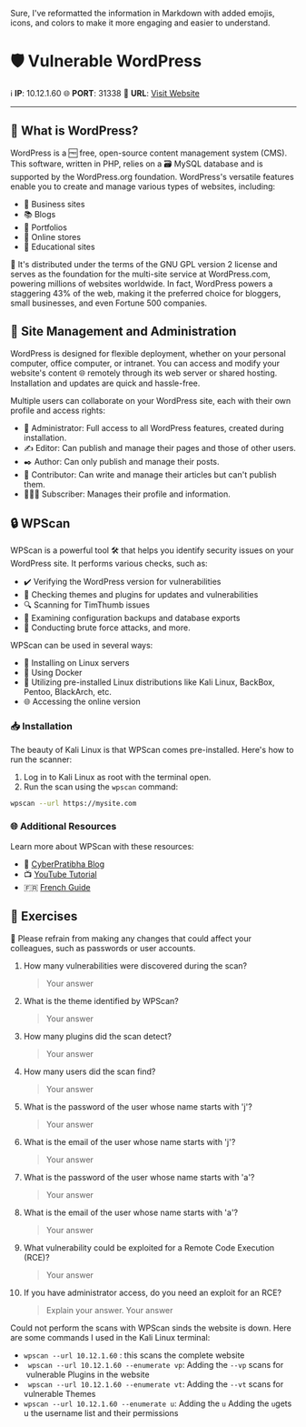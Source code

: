 Sure, I've reformatted the information in Markdown with added emojis, icons, and colors to make it more engaging and easier to understand.

# 🛡️ Vulnerable WordPress

ℹ️ **IP**: 10.12.1.60
🌐 **PORT**: 31338
🔗 **URL**: [Visit Website](http://10.12.1.60:31338/)

---

## 🤔 What is WordPress?

WordPress is a 🆓 free, open-source content management system (CMS). This software, written in PHP, relies on a 🗃️ MySQL database and is supported by the WordPress.org foundation. WordPress's versatile features enable you to create and manage various types of websites, including:
- 💼 Business sites
- 📚 Blogs
- 🎨 Portfolios
- 🛒 Online stores
- 🏫 Educational sites

📘 It's distributed under the terms of the GNU GPL version 2 license and serves as the foundation for the multi-site service at WordPress.com, powering millions of websites worldwide. In fact, WordPress powers a staggering 43% of the web, making it the preferred choice for bloggers, small businesses, and even Fortune 500 companies.

## 🏢 Site Management and Administration

WordPress is designed for flexible deployment, whether on your personal computer, office computer, or intranet. You can access and modify your website's content 🌐 remotely through its web server or shared hosting. Installation and updates are quick and hassle-free.

Multiple users can collaborate on your WordPress site, each with their own profile and access rights:
- 👑 Administrator: Full access to all WordPress features, created during installation.
- ✍️ Editor: Can publish and manage their pages and those of other users.
- ✒️ Author: Can only publish and manage their posts.
- 📝 Contributor: Can write and manage their articles but can't publish them.
- 🧑‍🤝‍🧑 Subscriber: Manages their profile and information.

## 🔒 WPScan

WPScan is a powerful tool 🛠️ that helps you identify security issues on your WordPress site. It performs various checks, such as:
- ✔️ Verifying the WordPress version for vulnerabilities
- 🔄 Checking themes and plugins for updates and vulnerabilities
- 🔍 Scanning for TimThumb issues
- 📂 Examining configuration backups and database exports
- 🤖 Conducting brute force attacks, and more.

WPScan can be used in several ways:
- 🐧 Installing on Linux servers
- 🐳 Using Docker
- 🦉 Utilizing pre-installed Linux distributions like Kali Linux, BackBox, Pentoo, BlackArch, etc.
- 🌐 Accessing the online version

### 📥 Installation

The beauty of Kali Linux is that WPScan comes pre-installed. Here's how to run the scanner:
1. Log in to Kali Linux as root with the terminal open.
2. Run the scan using the `wpscan` command:

```bash
wpscan --url https://mysite.com
```

### 🌐 Additional Resources

Learn more about WPScan with these resources:
- 📖 [CyberPratibha Blog](https://www.cyberpratibha.com/blog/wpscan-kali-linux-tutorial/)
- 📺 [YouTube Tutorial](https://www.youtube.com/watch?v=aiVBMxaa2BM&ab_channel=TECHYRICK)
- 🇫🇷 [French Guide](https://www.it-connect.fr/comment-auditer-un-site-wordpress-avec-wpscan/)

## 🧩 Exercises

🚫 Please refrain from making any changes that could affect your colleagues, such as passwords or user accounts.

1. How many vulnerabilities were discovered during the scan?
   > Your answer

2. What is the theme identified by WPScan?
   > Your answer

3. How many plugins did the scan detect?
   > Your answer

4. How many users did the scan find?
   > Your answer

5. What is the password of the user whose name starts with 'j'?
   > Your answer

6. What is the email of the user whose name starts with 'j'?
   > Your answer

7. What is the password of the user whose name starts with 'a'?
   > Your answer

8. What is the email of the user whose name starts with 'a'?
   > Your answer

9. What vulnerability could be exploited for a Remote Code Execution (RCE)?
   > Your answer

10. If you have administrator access, do you need an exploit for an RCE?
    > Explain your answer.
    > Your answer
    

Could not perform the scans with WPScan sinds the website is down. Here are some commands I used in the Kali Linux terminal:

-  `wpscan --url 10.12.1.60` : this scans the complete website
- ` wpscan --url 10.12.1.60 --enumerate vp`: Adding the `--vp` scans for  vulnerable Plugins in the website
- ` wpscan --url 10.12.1.60 --enumerate vt`: Adding the `--vt` scans for vulnerable Themes
- `wpscan --url 10.12.1.60 --enumerate u`: Adding the `u` Adding the `u`gets u the  username list and their permissions